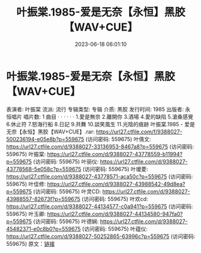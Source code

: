 ﻿---
title: 叶振棠.1985-爱是无奈【永恒】黑胶【WAV+CUE】
date: 2023-06-18 06:01:10
categories: WAV车载音乐、镜像
tags: 华语中文
---
# 叶振棠.1985-爱是无奈【永恒】黑胶【WAV+CUE】

表演者: 叶振棠
流派: 流行
专辑类型: 专辑
介质: 黑胶
发行时间: 1985
出版者: 永恒唱片
唱片数: 1
曲目
· · · · · ·
1.愛是無奈
2.離開你
3.酒場
4.愛的缺陷
5.滄桑感覺
6.休止符
7.怒海行船
8.日記
9.共舞
10.談笑風生
11.光陰的痕跡
叶振棠.1985 - 爱是无奈【永恒】黑胶【WAV+CUE】.rar: https://url27.ctfile.com/f/9388027-500236194-e05e8b?p=559675
(访问密码: 559675)
叶倩文: https://url27.ctfile.com/d/9388027-33136953-8467a8?p=559675
(访问密码: 559675)
叶振棠: https://url27.ctfile.com/d/9388027-43778559-b11994?p=559675
(访问密码: 559675)
叶丽仪: https://url27.ctfile.com/d/9388027-43778568-5e058c?p=559675
(访问密码: 559675)
叶瑷菱: https://url27.ctfile.com/d/9388027-43778571-aca50c?p=559675
(访问密码: 559675)
叶佳修: https://url27.ctfile.com/d/9388027-43988542-49d8ea?p=559675
(访问密码: 559675)
叶灵CD: https://url27.ctfile.com/d/9388027-43988557-82673f?p=559675
(访问密码: 559675)
叶欢cd: https://url27.ctfile.com/d/9388027-44134577-c0a941?p=559675
(访问密码: 559675)
叶玉卿: https://url27.ctfile.com/d/9388027-44134580-947fa0?p=559675
(访问密码: 559675)
叶德娴: https://url27.ctfile.com/d/9388027-45482371-e0c8b0?p=559675
(访问密码: 559675)
叶蕴仪: https://url27.ctfile.com/d/9388027-50252865-63996c?p=559675
(访问密码: 559675)
原文：[链接](https://blog.sina.com.cn/s/blog_1647c7e76010312du.html)